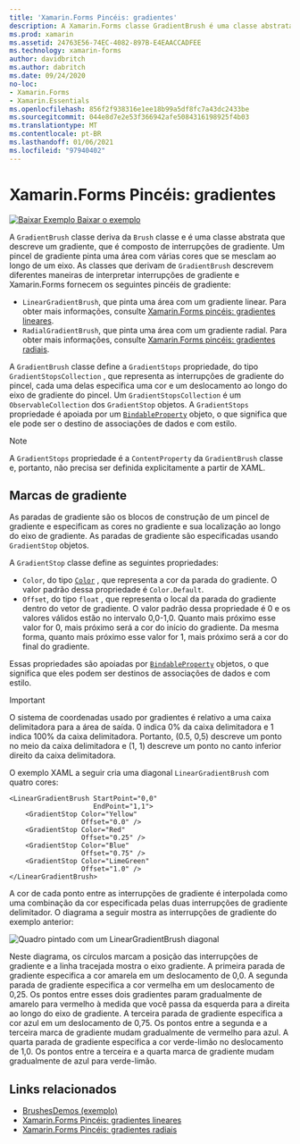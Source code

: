 ```yaml
---
title: 'Xamarin.Forms Pincéis: gradientes'
description: A Xamarin.Forms classe GradientBrush é uma classe abstrata que descreve um gradiente, composto por interrupções de gradiente.
ms.prod: xamarin
ms.assetid: 24763E56-74EC-4082-897B-E4EAACCADFEE
ms.technology: xamarin-forms
author: davidbritch
ms.author: dabritch
ms.date: 09/24/2020
no-loc:
- Xamarin.Forms
- Xamarin.Essentials
ms.openlocfilehash: 856f2f938316e1ee18b99a5df8fc7a43dc2433be
ms.sourcegitcommit: 044e8d7e2e53f366942afe5084316198925f4b03
ms.translationtype: MT
ms.contentlocale: pt-BR
ms.lasthandoff: 01/06/2021
ms.locfileid: "97940402"
---
```

# <a name="no-locxamarinforms-brushes-gradients"></a>Xamarin.Forms Pincéis: gradientes

[![Baixar Exemplo](~/media/shared/download.png) Baixar o exemplo](/samples/xamarin/xamarin-forms-samples/userinterface-brushdemos/)

A `GradientBrush` classe deriva da `Brush` classe e é uma classe abstrata que descreve um gradiente, que é composto de interrupções de gradiente. Um pincel de gradiente pinta uma área com várias cores que se mesclam ao longo de um eixo. As classes que derivam de `GradientBrush` descrevem diferentes maneiras de interpretar interrupções de gradiente e Xamarin.Forms fornecem os seguintes pincéis de gradiente:

- `LinearGradientBrush`, que pinta uma área com um gradiente linear. Para obter mais informações, consulte [ Xamarin.Forms pincéis: gradientes lineares](lineargradient.md).
- `RadialGradientBrush`, que pinta uma área com um gradiente radial. Para obter mais informações, consulte [ Xamarin.Forms pincéis: gradientes radiais](radialgradient.md).

A `GradientBrush` classe define a `GradientStops` propriedade, do tipo `GradientStopsCollection` , que representa as interrupções de gradiente do pincel, cada uma delas especifica uma cor e um deslocamento ao longo do eixo de gradiente do pincel. Um `GradientStopsCollection` é um `ObservableCollection` dos `GradientStop` objetos. A `GradientStops` propriedade é apoiada por um [`BindableProperty`](xref:Xamarin.Forms.BindableProperty) objeto, o que significa que ele pode ser o destino de associações de dados e com estilo.

> [!NOTE]
> A `GradientStops` propriedade é a `ContentProperty` da `GradientBrush` classe e, portanto, não precisa ser definida explicitamente a partir de XAML.

## <a name="gradient-stops"></a>Marcas de gradiente

As paradas de gradiente são os blocos de construção de um pincel de gradiente e especificam as cores no gradiente e sua localização ao longo do eixo de gradiente. As paradas de gradiente são especificadas usando `GradientStop` objetos.

A `GradientStop` classe define as seguintes propriedades:

- `Color`, do tipo [`Color`](xref:Xamarin.Forms.Color) , que representa a cor da parada do gradiente. O valor padrão dessa propriedade é `Color.Default`.
- `Offset`, do tipo `float` , que representa o local da parada do gradiente dentro do vetor de gradiente. O valor padrão dessa propriedade é 0 e os valores válidos estão no intervalo 0,0-1,0. Quanto mais próximo esse valor for 0, mais próximo será a cor do início do gradiente. Da mesma forma, quanto mais próximo esse valor for 1, mais próximo será a cor do final do gradiente.

Essas propriedades são apoiadas por [`BindableProperty`](xref:Xamarin.Forms.BindableProperty) objetos, o que significa que eles podem ser destinos de associações de dados e com estilo.

> [!IMPORTANT]
> O sistema de coordenadas usado por gradientes é relativo a uma caixa delimitadora para a área de saída. 0 indica 0% da caixa delimitadora e 1 indica 100% da caixa delimitadora. Portanto, (0.5, 0,5) descreve um ponto no meio da caixa delimitadora e (1, 1) descreve um ponto no canto inferior direito da caixa delimitadora.

O exemplo XAML a seguir cria uma diagonal `LinearGradientBrush` com quatro cores:

```xaml
<LinearGradientBrush StartPoint="0,0"
                     EndPoint="1,1">
    <GradientStop Color="Yellow"
                  Offset="0.0" />
    <GradientStop Color="Red"
                  Offset="0.25" />
    <GradientStop Color="Blue"
                  Offset="0.75" />             
    <GradientStop Color="LimeGreen"
                  Offset="1.0" />
</LinearGradientBrush>                                                       
```

A cor de cada ponto entre as interrupções de gradiente é interpolada como uma combinação da cor especificada pelas duas interrupções de gradiente delimitador. O diagrama a seguir mostra as interrupções de gradiente do exemplo anterior:

![Quadro pintado com um LinearGradientBrush diagonal](gradient-images/gradient-stops.png)

Neste diagrama, os círculos marcam a posição das interrupções de gradiente e a linha tracejada mostra o eixo gradiente. A primeira parada de gradiente especifica a cor amarela em um deslocamento de 0,0. A segunda parada de gradiente especifica a cor vermelha em um deslocamento de 0,25. Os pontos entre esses dois gradientes param gradualmente de amarelo para vermelho à medida que você passa da esquerda para a direita ao longo do eixo de gradiente. A terceira parada de gradiente especifica a cor azul em um deslocamento de 0,75. Os pontos entre a segunda e a terceira marca de gradiente mudam gradualmente de vermelho para azul. A quarta parada de gradiente especifica a cor verde-limão no deslocamento de 1,0. Os pontos entre a terceira e a quarta marca de gradiente mudam gradualmente de azul para verde-limão.

## <a name="related-links"></a>Links relacionados

- [BrushesDemos (exemplo)](/samples/xamarin/xamarin-forms-samples/userinterface-brushdemos/)
- [Xamarin.Forms Pincéis: gradientes lineares](lineargradient.md)
- [Xamarin.Forms Pincéis: gradientes radiais](radialgradient.md)
